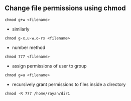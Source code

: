 ## Change file permissions using chmod
```
chmod g+w <filename>
```
- similarly
```
chmod g-x,u-w,o-rx <filename>
```
- number method
```
chmod 777 <filename>
```
- assign permissions of user to group
```
chmod g=u <filename>
```
- recursively grant permissions to files inside a directory
```
chmod -R 777 /home/rayan/dir1
```
